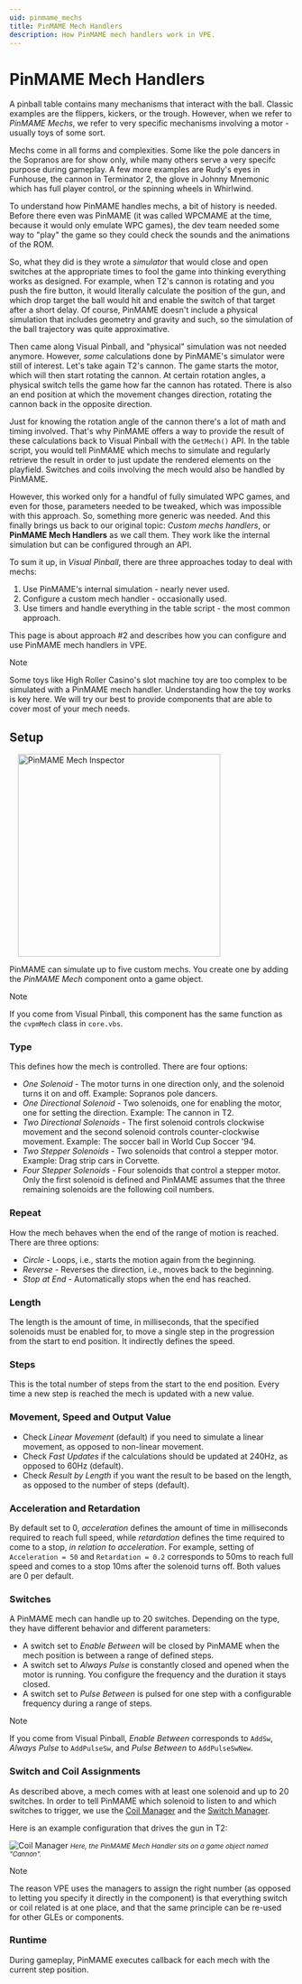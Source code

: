 ```yaml
---
uid: pinmame_mechs
title: PinMAME Mech Handlers
description: How PinMAME mech handlers work in VPE.
---
```


# PinMAME Mech Handlers

A pinball table contains many mechanisms that interact with the ball. Classic examples are the flippers, kickers, or the trough. However, when we refer to *PinMAME Mechs*, we refer to very specific mechanisms involving a motor - usually toys of some sort.

Mechs come in all forms and complexities. Some like the pole dancers in the Sopranos are for show only, while many others serve a very specifc purpose during gameplay. A few more examples are Rudy's eyes in Funhouse, the cannon in Terminator 2, the glove in Johnny Mnemonic which has full player control, or the spinning wheels in Whirlwind.

To understand how PinMAME handles mechs, a bit of history is needed. Before there even was PinMAME (it was called WPCMAME at the time, because it would only emulate WPC games), the dev team needed some way to "play" the game so they could check the sounds and the animations of the ROM.

So, what they did is they wrote a *simulator* that would close and open switches at the appropriate times to fool the game into thinking everything works as designed. For example, when T2's cannon is rotating and you push the fire button, it would literally calculate the position of the gun, and which drop target the ball would hit and enable the switch of that target after a short delay. Of course, PinMAME doesn't include a physical simulation that includes geometry and gravity and such, so the simulation of the ball trajectory was quite approximative.

Then came along Visual Pinball, and "physical" simulation was not needed anymore. However, *some* calculations done by PinMAME's simulator were still of interest. Let's take again T2's cannon. The game starts the motor, which will then start rotating the cannon. At certain rotation angles, a physical switch tells the game how far the cannon has rotated. There is also an end position at which the movement changes direction, rotating the cannon back in the opposite direction.

Just for knowing the rotation angle of the cannon there's a lot of math and timing involved. That's why PinMAME offers a way to provide the result of these calculations back to Visual Pinball with the `GetMech()` API. In the table script, you would tell PinMAME which mechs to simulate and regularly retrieve the result in order to just update the rendered elements on the playfield. Switches and coils involving the mech would also be handled by PinMAME.

However, this worked only for a handful of fully simulated WPC games, and even for those, parameters needed to be tweaked, which was impossible with this approach. So, something more generic was needed. And this finally brings us back to our original topic: *Custom mechs handlers*, or **PinMAME Mech Handlers** as we call them. They work like the internal simulation but can be configured through an API.

To sum it up, in *Visual Pinball*, there are three approaches today to deal with mechs:

1. Use PinMAME's internal simulation - nearly never used.
2. Configure a custom mech handler - occasionally used.
3. Use timers and handle everything in the table script - the most common approach.

This page is about approach #2 and describes how you can configure and use PinMAME mech handlers in VPE.

> [!note]
> Some toys like High Roller Casino's slot machine toy are too complex to be simulated with a PinMAME mech handler. Understanding how the toy works is key here. We will try our best to provide components that are able to cover most of your mech needs.


## Setup

<img src="mech-inspector.png" width="359" alt="PinMAME Mech Inspector" class="img-fluid float-end" style="margin-left: 15px"/>

PinMAME can simulate up to five custom mechs. You create one by adding the *PinMAME Mech* component onto a game object. 

> [!note]
> If you come from Visual Pinball, this component has the same function as the `cvpmMech` class in `core.vbs`.

### Type

This defines how the mech is controlled. There are four options:

- *One Solenoid* - The motor turns in one direction only, and the solenoid turns it on and off. Example: Sopranos pole dancers.
- *One Directional Solenoid* - Two solenoids, one for enabling the motor, one for setting the direction. Example: The cannon in T2.
- *Two Directional Solenoids* - The first solenoid controls clockwise movement and the second solenoid controls counter-clockwise movement. Example: The soccer ball in World Cup Soccer '94.
- *Two Stepper Solenoids* - Two solenoids that control a stepper motor. Example: Drag strip cars in Corvette.
- *Four Stepper Solenoids* - Four solenoids that control a stepper motor. Only the first solenoid is defined and PinMAME assumes that the three remaining solenoids are the following coil numbers.

### Repeat

How the mech behaves when the end of the range of motion is reached. There are three options:

- *Circle* - Loops, i.e., starts the motion again from the beginning.
- *Reverse* - Reverses the direction, i.e., moves back to the beginning.
- *Stop at End* - Automatically stops when the end has reached.

### Length 

The length is the amount of time, in milliseconds, that the specified solenoids must be enabled for, to move a single step in the progression from the start to end position. It indirectly defines the speed.

### Steps

This is the total number of steps from the start to the end position. Every time a new step is reached the mech is updated with a new value.

### Movement, Speed and Output Value

- Check *Linear Movement* (default) if you need to simulate a linear movement, as opposed to non-linear movement.
- Check *Fast Updates* if the calculations should be updated at 240Hz, as opposed to 60Hz (default).
- Check *Result by Length* if you want the result to be based on the length, as opposed to the number of steps (default).

### Acceleration and Retardation

By default set to 0, *acceleration* defines the amount of time in milliseconds required to reach full speed, while *retardation* defines the time required to come to a stop, *in relation to acceleration*. For example, setting of `Acceleration = 50` and `Retardation = 0.2` corresponds to 50ms to reach full speed and comes to a stop 10ms after the solenoid turns off. Both values are 0 per default.

### Switches

A PinMAME mech can handle up to 20 switches. Depending on the type, they have different behavior and different parameters:

- A switch set to *Enable Between* will be closed by PinMAME when the mech position is between a range of defined steps.
- A switch set to *Always Pulse* is constantly closed and opened when the motor is running. You configure the frequency and the duration it stays closed.
- A switch set to *Pulse Between* is pulsed for one step with a configurable frequency during a range of steps.

> [!note]
> If you come from Visual Pinball, *Enable Between* corresponds to `AddSw`, *Always Pulse* to `AddPulseSw`, and *Pulse Between* to `AddPulseSwNew`.

### Switch and Coil Assignments

As described above, a mech comes with at least one solenoid and up to 20 switches. In order to tell PinMAME which solenoid to listen to and which switches to trigger, we use the [Coil Manager](xref:coil_manager) and the [Switch Manager](xref:switch_manager).

Here is an example configuration that drives the gun in T2:

![Coil Manager](mech-example-t2.png)
<small>*Here, the PinMAME Mech Handler sits on a game object named "Cannon".*</small>


> [!note]
> The reason VPE uses the managers to assign the right number (as opposed to letting you specify it directly in the component) is that everything switch or coil related is at one place, and that the same principle can be re-used for other GLEs or components.



### Runtime

During gameplay, PinMAME executes callback for each mech with the current step position.
